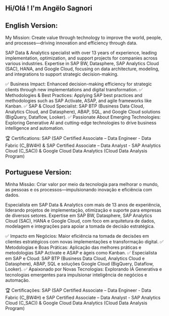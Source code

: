 ## Hi/Olá ! I'm Angëlo Sagnori

## English Version:
My Mission: Create value through technology to improve the world, people, and processes—driving innovation and efficiency through data.

SAP Data & Analytics specialist with over 13 years of experience, leading implementation, optimization, and support projects for companies across various industries. Expertise in SAP BW, Datasphere, SAP Analytics Cloud (SAC), HANA, and Google Cloud, focusing on data architecture, modeling, and integrations to support strategic decision-making.

✅ Business Impact: Enhanced decision-making efficiency for strategic clients through new implementations and digital transformation.
✅ Methodologies & Best Practices: Applying SAP best practices and methodologies such as SAP Activate, ASAP, and agile frameworks like Kanban.
✅ SAP & Cloud Specialist: SAP BTP (Business Data Cloud, Analytics Cloud, and Datasphere), ABAP, SQL, and Google Cloud solutions (BigQuery, Dataflow, Looker).
✅ Passionate About Emerging Technologies: Exploring Generative AI and cutting-edge technologies to drive business intelligence and automation.

🏆 Certifications: SAP (SAP Certified Associate – Data Engineer - Data Fabric (C_BW4H) & SAP Certified Associate – Data Analyst - SAP Analytics Cloud (C_SAC)) & Google Cloud Data Analytics (Cloud Data Analysis Program)

## Portuguese Version:
Minha Missão: Criar valor por meio da tecnologia para melhorar o mundo, as pessoas e os processos—impulsionando inovação e eficiência com dados.

Especialista em SAP Data & Analytics com mais de 13 anos de experiência, liderando projetos de implementação, otimização e suporte para empresas de diversos setores. Expertise em SAP BW, Datasphere, SAP Analytics Cloud (SAC), HANA e Google Cloud, com foco em arquitetura de dados, modelagem e integrações para apoiar a tomada de decisão estratégica.

✅ Impacto em Negócios: Maior eficiência na tomada de decisões em clientes estratégicos com novas implementações e transformação digital.
✅ Metodologias e Boas Práticas: Aplicação das melhores práticas e metodologias SAP Activate e ASAP e ágeis como Kanban.
✅ Especialista em SAP e Cloud: SAP BTP (Business Data Cloud, Analytics Cloud e Datasphere), ABAP, SQL e soluções Google Cloud (BigQuery, Dataflow, Looker).
✅ Apaixonado por Novas Tecnologias: Explorando IA Generativa e tecnologias emergentes para impulsionar inteligência de negócios e automação.

🏆 Certificações: SAP (SAP Certified Associate – Data Engineer - Data Fabric (C_BW4H) e SAP Certified Associate – Data Analyst - SAP Analytics Cloud (C_SAC)) & Google Cloud Data Analytics (Cloud Data Analysis Program)

<!--
**ASAGNORI/ASAGNORI** is a ✨ _special_ ✨ repository because its `README.md` (this file) appears on your GitHub profile.

Here are some ideas to get you started:

- 🔭 I’m currently working on ...
- 🌱 I’m currently learning ...
- 👯 I’m looking to collaborate on ...
- 🤔 I’m looking for help with ...
- 💬 Ask me about ...
- 📫 How to reach me: ...
- 😄 Pronouns: ...
- ⚡ Fun fact: ...
-->
